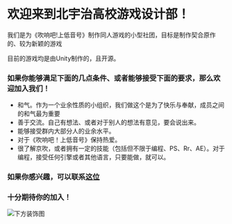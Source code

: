 # 欢迎来到北宇治高校游戏设计部！

我们是为《吹响吧!上低音号》制作同人游戏的小型社团，目标是制作契合原作的、较为新颖的游戏

目前的游戏均是由Unity制作的，且开源。

### 如果你能够满足下面的几点条件、或者能够接受下面的要求，那么欢迎加入我们！

- 和气。作为一个业余性质的小组织，我们做这个是为了快乐与奉献，成员之间的和气最为重要
- 善于交流。自己有想法、或者对于别人的想法有意见，要会说出来。
- 能够接受群内大部分人的业余水平。
- 对于《吹响吧！上低音号》保持热爱。
- 很了解京吹，或者拥有一定的技能（包括但不限于编程、PS、Rr、AE）。对于编程，接受任何引擎或者其他语言，只要能做，就可以。

### 如果你感兴趣，可以联系[这位](https://space.bilibili.com/11393965)

### 十分期待你的加入！

![下方装饰图](https://images4.alphacoders.com/745/745812.jpg)
